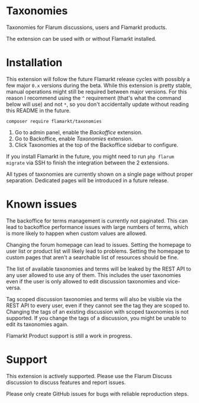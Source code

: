 # Taxonomies

Taxonomies for Flarum discussions, users and Flamarkt products.

The extension can be used with or without Flamarkt installed.

# Installation

This extension will follow the future Flamarkt release cycles with possibly a few major `0.x` versions during the beta.
While this extension is pretty stable, manual operations might still be required between major versions.
For this reason I recommend using the `^` requirement (that's what the command below will use) and not `*`, so you don't accidentally update without reading this README in the future.

    composer require flamarkt/taxonomies

1. Go to admin panel, enable the *Backoffice* extension.
2. Go to Backoffice, enable *Taxonomies* extension.
3. Click Taxonomies at the top of the Backoffice sidebar to configure.

If you install Flamarkt in the future, you might need to run `php flarum migrate` via SSH to finish the integration between the 2 extensions.

All types of taxonomies are currently shown on a single page without proper separation.
Dedicated pages will be introduced in a future release.

# Known issues

The backoffice for terms management is currently not paginated.
This can lead to backoffice performance issues with large numbers of terms, which is more likely to happen when custom values are allowed.

Changing the forum homepage can lead to issues.
Setting the homepage to user list or product list will likely lead to problems.
Setting the homepage to custom pages that aren't a searchable list of resources should be fine.

The list of available taxonomies and terms will be leaked by the REST API to any user allowed to use any of them.
This includes the user taxonomies even if the user is only allowed to edit discussion taxonomies and vice-versa.

Tag scoped discussion taxonomies and terms will also be visible via the REST API to every user, even if they cannot see the tag they are scoped to.
Changing the tags of an existing discussion with scoped taxonomies is not supported.
If you change the tags of a discussion, you might be unable to edit its taxonomies again.

Flamarkt Product support is still a work in progress.

# Support

This extension is actively supported.
Please use the Flarum Discuss discussion to discuss features and report issues.

Please only create GitHub issues for bugs with reliable reproduction steps.
